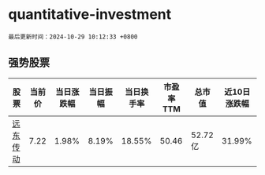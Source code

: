# quantitative-investment

`最后更新时间：2024-10-29 10:12:33 +0800`

## 强势股票

|股票|当前价|当日涨跌幅|当日振幅|当日换手率|市盈率TTM|总市值|近10日涨跌幅|
|----|----|----|----|----|----|----|----|
|[远东传动](https://xueqiu.com/S/SZ002406)|7.22|1.98%|8.19%|18.55%|50.46|52.72亿|31.99%|
